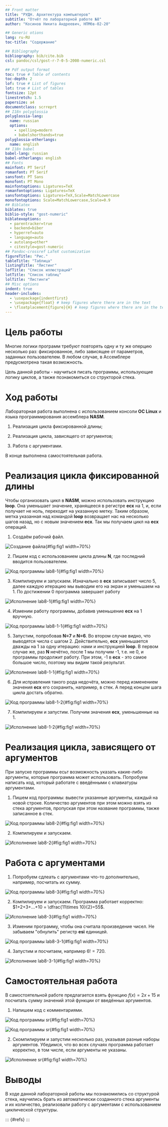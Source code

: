 ```yaml
---
## Front matter
title: "РУДН. Архитектура компьютеров"
subtitle: "Отчёт по лабораторной работе №8"
author: "Косинов Никита Андреевич, НПМбв-02-20"

## Generic otions
lang: ru-RU
toc-title: "Содержание"

## Bibliography
bibliography: bib/cite.bib
csl: pandoc/csl/gost-r-7-0-5-2008-numeric.csl

## Pdf output format
toc: true # Table of contents
toc-depth: 2
lof: true # List of figures
lot: true # List of tables
fontsize: 12pt
linestretch: 1.5
papersize: a4
documentclass: scrreprt
## I18n polyglossia
polyglossia-lang:
  name: russian
  options:
	- spelling=modern
	- babelshorthands=true
polyglossia-otherlangs:
  name: english
## I18n babel
babel-lang: russian
babel-otherlangs: english
## Fonts
mainfont: PT Serif
romanfont: PT Serif
sansfont: PT Sans
monofont: PT Mono
mainfontoptions: Ligatures=TeX
romanfontoptions: Ligatures=TeX
sansfontoptions: Ligatures=TeX,Scale=MatchLowercase
monofontoptions: Scale=MatchLowercase,Scale=0.9
## Biblatex
biblatex: true
biblio-style: "gost-numeric"
biblatexoptions:
  - parentracker=true
  - backend=biber
  - hyperref=auto
  - language=auto
  - autolang=other*
  - citestyle=gost-numeric
## Pandoc-crossref LaTeX customization
figureTitle: "Рис."
tableTitle: "Таблица"
listingTitle: "Листинг"
lofTitle: "Список иллюстраций"
lotTitle: "Список таблиц"
lolTitle: "Листинги"
## Misc options
indent: true
header-includes:
  - \usepackage{indentfirst}
  - \usepackage{float} # keep figures where there are in the text
  - \floatplacement{figure}{H} # keep figures where there are in the text
---
```


# Цель работы

Многие логики программ требуют повторять одну и ту же оперцию несколько раз: фиксированное, либо зависящее от параметров, заданных пользователем. В любом случае, в Ассемблере предусмотрена такая возможность. 

Цель данной работы - научиться писать программы, использующие логику циклов, а также познакомиться со структорой стека.

# Ход работы

Лабораторная работа выполнена с использованием консоли **OC Linux** и языка программирования ассемблера **NASM**.

1. Реализация цикла фиксированной длины;

2. Реализация цикла, зависящего от аргументов;

3. Работа с аргументами.

В конце выполнена самостоятельная работа.

# Реализация цикла фиксированной длины

Чтобы организовать цикл в **NASM**, можно использовать инструкцию **loop**. Она уменьшает значение, хранящееся в регистре **ecx** на 1, и, если получает не ноль, переходит на указанную метку. Таким образом, метка указанная над командой **loop** возвращает нас на несколько шагов назад, но с новым значением **ecx**. Так мы получаем цикл на **ecx** операций.

1. Создаём рабочий файл.

![Создание файла](./image/1.png){#fig:fig1 width=70%}

2. Пишем код с использованием цикла длины **N**, где последний вводится пользователем.

![Код программы lab8-1](./image/2.png){#fig:fig1 width=70%}

3. Компилируем и запускаем. Изначально в **ecx** записывает число 5, далее каждую итерацию мы выводим его на экран и уменьшаем на 1. По достижении 0 программа завершает работу

![Исполнение lab8-1](./image/3.png){#fig:fig1 width=70%}

4. Изменим работу программы, добавив уменьшение **ecx** на 1 вручную.

![Код программы lab8-1-1](./image/4.png){#fig:fig1 width=70%}

5. Запустим, попробовав **N=7** и **N=6**. Во втором случае видно, что выводятся числа с шагом 2. Действительно, **ecx** уменьшается дважды на 1 за одну итерацию: нами и инструкцией **loop**. В первом случае же, раз **N** нечётно, после 1 мы получим -1, т.е. не 0, и программы продолжит работу. При этом, -1 в **ecx** - это самое большое число, поэтому мы видим такой результат.

![Исполнение lab8-1-1](./image/5.png){#fig:fig1 width=70%}

6. Для исправления такого рода недочёта, можно перед изменением значения **ecx** его сохранить, например, в стек. А перед концом шага цикла достать обратно.

![Код программы lab8-1-2](./image/6.png){#fig:fig1 width=70%}

7. Компилируем и запустим. Получим значения **ecx**, уменьшенные на 1.

![Исполнение lab8-1-2](./image/7.png){#fig:fig1 width=70%}

# Реализация цикла, зависящего от аргументов

При запуске программы есьт возможность указать какие-либо аргументы, которые программа может использовать. Попробуем написать код, который работате с введёнными с клавиатуры аргументами.

1. Пишем код программы: вывести указанные аргументы, каждый на новой строке. Количество аргументов при этом можно взять из стека аргументов, пропуская при этом название программы, также записанное в стек.

![Код программы lab8-2](./image/8.png){#fig:fig1 width=70%}

2. Компилируем и запускаем.

![Исполнение lab8-2](./image/9.png){#fig:fig1 width=70%}

# Работа с аргументами

1. Попробуем сдлеать с аргументами что-то дополнительно, например, посчитать их сумму. 

![Код программы lab8-3](./image/11.png){#fig:fig1 width=70%}

2. Компилируем и запускаем. Программа работает корректно: $1+2+3+...+10 = \dfrac{11\times 10}{2}=55$.

![Исполнение lab8-3](./image/10.png){#fig:fig1 width=70%}

3. Изменим программу, чтобы она считала произведение чисел. Не забываем "обнулить" регистр **esi** единицей.

![Код программы lab8-3-1](./image/13.png){#fig:fig1 width=70%}

4. Запустим и посчитаем, например $6! = 720$.

![Исполнение lab8-3-1](./image/12.png){#fig:fig1 width=70%}

# Самостоятельная работа

В самостоятельной работе предлагается взять функцию $f(x)=2x+15$ и посчитать сумму значений этой функции от введённых аргументов. 

1. Напишем код с комментариями.

![Код программы sr](./image/15.png){#fig:fig1 width=70%}

![Код программы sr](./image/16.png){#fig:fig1 width=70%}

2. Скомпилируем и запустим несколько раз, указывая разные наборы аргументов. Убедимся, что во всех случаях программа работает корректно, в том числе, если аргументы не указаны.

![Исполнение sr](./image/14.png){#fig:fig1 width=70%}

# Выводы

В ходе данной лабораторной работы мы познакомились со структурой стека, научились брать из автоматически созданного стека аргументы и их количество, реализовали работу с аргументами с использованием циклической структуры.


::: {#refs}
:::
